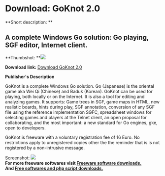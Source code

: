 # Download: GoKnot 2.0

**Short description: **

## A complete Windows Go solution: Go playing, SGF editor, Internet client.

  
**Thumbshot: **![](http://www.freewarefiles.com/screenshot/goknot_md.jpg)   
  
**Download link:** [Download GoKnot 2.0](http://freesoftwares.boysofts.com/GoKnot_program_17561.html)  
  

**Publisher's Description**  
  

GoKnot is a complete Windows Go solution. Go (Japanese) is the oriental game
aka Wei Qi (Chinese) and Baduk (Korean). GoKnot can be used for playing, both
locally or on the Internet. It is also a tool for editing and analyzing games.
It supports: Game trees in SGF, game maps in HTML, new realistic boards, hints
during play, SGF annotation, conversion of any SGF file using the reference
implementation SGFC, spreadsheet windows for selecting games and players at
the Telnet client, an open proposal for collaborating, and the most important:
a new standard for Go engines, gke, open to developers.

GoKnot is freeware with a voluntary registration fee of 16 Euro. No
restrictions apply to unregistered copies other the the reminder that is is
not registered by a non-intrusive message.

  
  
Screenshot: ![](http://www.freewarefiles.com/screenshot/goknot.jpg)  
**For more freeware softwares visit [Freeware software downloads.](http://freesoftwares.boysofts.com/)**   
**And [Free softwares and php script downloads.](http://www.boysofts.com/)**

